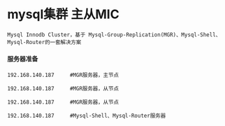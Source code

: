 
# mysql集群 主从MIC

	Mysql Innodb Cluster，基于 Mysql-Group-Replication(MGR)、Mysql-Shell、Mysql-Router的一套解决方案

#### 服务器准备

	192.168.140.187		#MGR服务器，主节点
	
	192.168.140.187		#MGR服务器，从节点
	
	192.168.140.187		#MGR服务器，从节点
	
	192.168.140.187		#Mysql-Shell、Mysql-Router服务器
